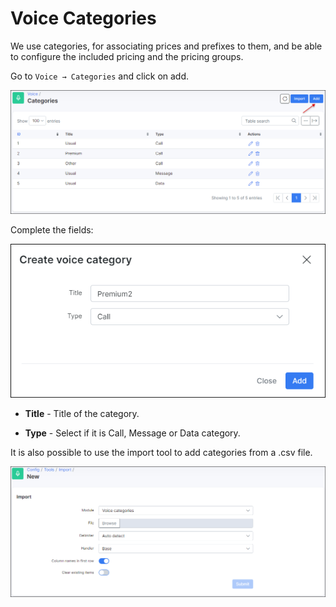 Voice Categories
================

We use categories, for associating prices and prefixes to them, and be able to configure the included pricing and the pricing groups.

Go to `Voice → Categories` and click on add.

![Add category](add_category.png)

Complete the fields:

![Create category](create_category.png)

* **Title** - Title of the category.


* **Type** - Select if it is Call, Message or Data category.


It is also possible to use the import tool to add categories from a .csv file.

![Import tool](import.png)